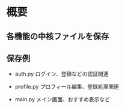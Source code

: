 # 概要

## 各機能の中核ファイルを保存

## 保存例

- auth.py
	ログイン、登録などの認証関連
	
- profile.py
	プロフィール編集、登録処理関連

- main.py
	メイン画面、おすすめ表示など
	
